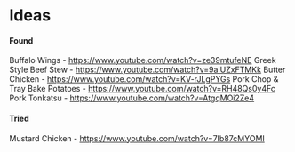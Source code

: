 # Ideas

#### Found


Buffalo Wings - https://www.youtube.com/watch?v=ze39mtufeNE
Greek Style Beef Stew - https://www.youtube.com/watch?v=9aIUZxFTMKk
Butter Chicken - https://www.youtube.com/watch?v=KV-rJLgPYGs
Pork Chop & Tray Bake Potatoes - https://www.youtube.com/watch?v=RH48Qs0y4Fc
Pork Tonkatsu - https://www.youtube.com/watch?v=AtgqMOi2Ze4

#### Tried

Mustard Chicken - https://www.youtube.com/watch?v=7Ib87cMYOMI